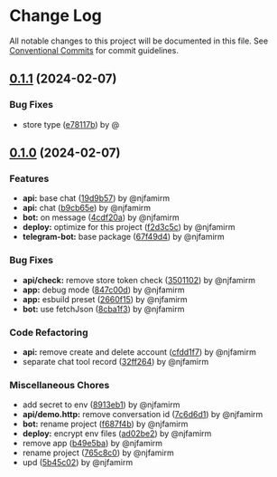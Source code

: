 # Change Log

All notable changes to this project will be documented in this file.
See [Conventional Commits](https://conventionalcommits.org) for commit guidelines.

## [0.1.1](https://github.com/njfamirm/mind-swap/compare/v0.1.0...v0.1.1) (2024-02-07)

### Bug Fixes

* store type ([e78117b](https://github.com/njfamirm/mind-swap/commit/e78117b55d3f8c84faf993bdc135bcd898fe9654)) by @

## [0.1.0](https://github.com/njfamirm/mind-swap/compare/v1.2.1...v0.1.0) (2024-02-07)

### Features

* **api:** base chat ([19d9b57](https://github.com/njfamirm/mind-swap/commit/19d9b5773a35ff3fb9beb6c06b5119cab2327e58)) by @njfamirm
* **api:** chat ([b9cb65e](https://github.com/njfamirm/mind-swap/commit/b9cb65ea7b92ef50a2e8a4087e5e8561da281869)) by @njfamirm
* **bot:** on message ([4cdf20a](https://github.com/njfamirm/mind-swap/commit/4cdf20a593a06f428ca259dd8dbccbed8ac31050)) by @njfamirm
* **deploy:** optimize for this project ([f2d3c5c](https://github.com/njfamirm/mind-swap/commit/f2d3c5c4560eb3c1a13892f2d43cb503b7e4ae3b)) by @njfamirm
* **telegram-bot:** base package ([67f49d4](https://github.com/njfamirm/mind-swap/commit/67f49d4e763ddee3a2d7249107f429471879e058)) by @njfamirm

### Bug Fixes

* **api/check:** remove store token check ([3501102](https://github.com/njfamirm/mind-swap/commit/350110248864d17fdc2fab6f6f6a4dc7e655713b)) by @njfamirm
* **app:** debug mode ([847c00d](https://github.com/njfamirm/mind-swap/commit/847c00d78bf9ec92d4d039fe530aefb098d14c2c)) by @njfamirm
* **app:** esbuild preset ([2660f15](https://github.com/njfamirm/mind-swap/commit/2660f15b90e047fd24146562181ef7cde6b251fe)) by @njfamirm
* **bot:** use fetchJson ([8cba1f3](https://github.com/njfamirm/mind-swap/commit/8cba1f3da8f87cc9398006ce8799a9363bd71807)) by @njfamirm

### Code Refactoring

* **api:** remove create and delete account ([cfdd1f7](https://github.com/njfamirm/mind-swap/commit/cfdd1f78080994c14c502fbf350a2669e0088265)) by @njfamirm
* separate chat tool record ([32ff264](https://github.com/njfamirm/mind-swap/commit/32ff264dc0f89f7d9cff422b1ff7d52d2480e26e)) by @njfamirm

### Miscellaneous Chores

* add secret to env ([8913eb1](https://github.com/njfamirm/mind-swap/commit/8913eb1db4f9d5d8e1e16ddf2a2c7fb1d52aabb4)) by @njfamirm
* **api/demo.http:** remove conversation id ([7c6d6d1](https://github.com/njfamirm/mind-swap/commit/7c6d6d13a0a1812597de0e43eefee2515aa367a6)) by @njfamirm
* **bot:** rename project ([f687f4b](https://github.com/njfamirm/mind-swap/commit/f687f4b13eb8ef8bd52d776ee9d17fe1115a1db7)) by @njfamirm
* **deploy:** encrypt env files ([ad02be2](https://github.com/njfamirm/mind-swap/commit/ad02be2b62a353c005216fa427a5c9b4c7bfa639)) by @njfamirm
* remove app ([b49e5ba](https://github.com/njfamirm/mind-swap/commit/b49e5bab825a8243cef591a47fbd150b6a8ac679)) by @njfamirm
* rename project ([765c8c0](https://github.com/njfamirm/mind-swap/commit/765c8c034516454d02327cc56accc06eca3bac00)) by @njfamirm
* upd ([5b45c02](https://github.com/njfamirm/mind-swap/commit/5b45c0294c14c0c929b62bb592730b6341bf95d2)) by @njfamirm
